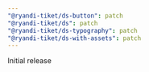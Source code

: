 ```yaml
---
"@ryandi-tiket/ds-button": patch
"@ryandi-tiket/ds": patch
"@ryandi-tiket/ds-typography": patch
"@ryandi-tiket/ds-with-assets": patch
---
```


Initial release
